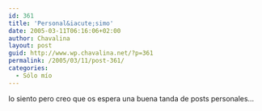 ```yaml
---
id: 361
title: 'Personal&iacute;simo'
date: 2005-03-11T06:16:06+02:00
author: Chavalina
layout: post
guid: http://www.wp.chavalina.net/?p=361
permalink: /2005/03/11/post-361/
categories:
  - Sólo mío
---
```

lo siento pero creo que os espera una buena tanda de posts personales…
